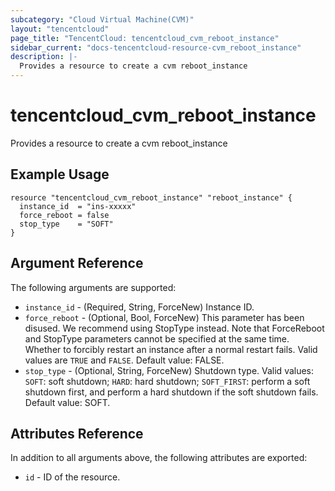 ```yaml
---
subcategory: "Cloud Virtual Machine(CVM)"
layout: "tencentcloud"
page_title: "TencentCloud: tencentcloud_cvm_reboot_instance"
sidebar_current: "docs-tencentcloud-resource-cvm_reboot_instance"
description: |-
  Provides a resource to create a cvm reboot_instance
---
```


# tencentcloud_cvm_reboot_instance

Provides a resource to create a cvm reboot_instance

## Example Usage

```hcl
resource "tencentcloud_cvm_reboot_instance" "reboot_instance" {
  instance_id  = "ins-xxxxx"
  force_reboot = false
  stop_type    = "SOFT"
}
```

## Argument Reference

The following arguments are supported:

* `instance_id` - (Required, String, ForceNew) Instance ID.
* `force_reboot` - (Optional, Bool, ForceNew) This parameter has been disused. We recommend using StopType instead. Note that ForceReboot and StopType parameters cannot be specified at the same time. Whether to forcibly restart an instance after a normal restart fails. Valid values are `TRUE` and `FALSE`. Default value: FALSE.
* `stop_type` - (Optional, String, ForceNew) Shutdown type. Valid values: `SOFT`: soft shutdown; `HARD`: hard shutdown; `SOFT_FIRST`: perform a soft shutdown first, and perform a hard shutdown if the soft shutdown fails. Default value: SOFT.

## Attributes Reference

In addition to all arguments above, the following attributes are exported:

* `id` - ID of the resource.



